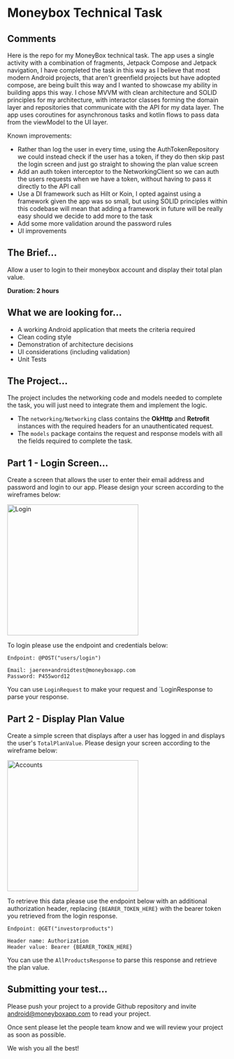 # Moneybox Technical Task

## Comments
Here is the repo for my MoneyBox technical task. 
The app uses a single activity with a combination of fragments, Jetpack Compose and Jetpack navigation, I have completed the task in this way as I believe that most modern Android projects, that aren't greenfield projects but have adopted compose, are being built this way and I wanted to showcase my ability in building apps this way.
I chose MVVM with clean architecture and SOLID principles for my architecture, with interactor classes forming the domain layer and repositories that communicate with the API for my data layer.
The app uses coroutines for asynchronous tasks and kotlin flows to pass data from the viewModel to the UI layer.

Known improvements:
- Rather than log the user in every time, using the AuthTokenRepository we could instead check if the user has a token, if they do then skip past the login screen and just go straight to showing the plan value screen
- Add an auth token interceptor to the NetworkingClient so we can auth the users requests when we have a token, without having to pass it directly to the API call
- Use a DI framework such as Hilt or Koin, I opted against using a framework given the app was so small, but using SOLID principles within this codebase will mean that adding a framework in future will be really easy should we decide to add more to the task
- Add some more validation around the password rules 
- UI improvements


## The Brief…
Allow a user to login to their moneybox account and display their total plan value.

**Duration: 2 hours**

## What we are looking for…
- A working Android application that meets the criteria required
- Clean coding style
- Demonstration of architecture decisions
- UI considerations (including validation)
- Unit Tests

## The Project…
The project includes the networking code and models needed to complete the task, you will just need to integrate them and implement the logic.

- The `networking/Networking` class contains the **OkHttp** and **Retrofit** instances with the required headers for an unauthenticated request.
- The `models` package contains the request and response models with all the fields required to complete the task.

## Part 1 - Login Screen…
Create a screen that allows the user to enter their email address and password and login to our app.  Please design your screen according to the wireframes below:

<img src="/images/login.png" alt="Login" width="300"/>

To login please use the endpoint and credentials below:
```
Endpoint: @POST("users/login")

Email: jaeren+androidtest@moneyboxapp.com
Password: P455word12
```
You can use `LoginRequest` to make your request and `LoginResponse to parse your response.

## Part 2 - Display Plan Value
Create a simple screen that displays after a user has logged in and displays the user's `TotalPlanValue`.  Please design your screen according to the wireframe below:

<img src="/images/accounts.png" alt="Accounts" width="300"/>

To retrieve this data please use the endpoint below with an additional authorization header, replacing `{BEARER_TOKEN_HERE}` with the bearer token you retrieved from the login response.

```
Endpoint: @GET("investorproducts")

Header name: Authorization
Header value: Bearer {BEARER_TOKEN_HERE}
```
You can use the `AllProductsResponse` to parse this response and retrieve the plan value.

## Submitting your test…
Please push your project to a provide Github repository and invite android@moneyboxapp.com to read your project.

Once sent please let the people team know and we will review your project as soon as possible.

We wish you all the best!
